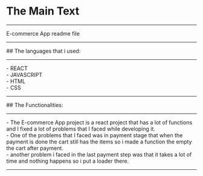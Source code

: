 # The Main Text 
<hr>
E-commerce App readme file
<hr>
## The languages that i used:
<hr>
- REACT <br>
- JAVASCRIPT <br>
- HTML <br>
- CSS <br>
<hr>
## The Functionalities:
<hr>
- The E-commerce App project is a react project that has a lot of functions and I fixed a lot of problems that I faced while developing it. <br>
- One of the problems that I faced was in payment stage that when the payment is done the cart still has the items so i made a function the empty the cart after payment. <br>
- another problem i faced in the last payment step was that it takes a lot of time and nothing happens so i put a loader there. <br>
<hr>
